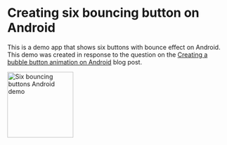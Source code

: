 # Creating six bouncing button on Android

This is a demo app that shows six buttons with bounce effect on Android. This demo was created in response to the question on the [Creating a bubble button animation on Android](http://evgenii.com/blog/spring-button-animation-on-android/) blog post.

<img src="https://github.com/evgenyneu/SixBouncingButtons/raw/master/Graphics/six_bouncing_buttons_android.gif" alt="Six bouncing buttons Android demo" width="150">
